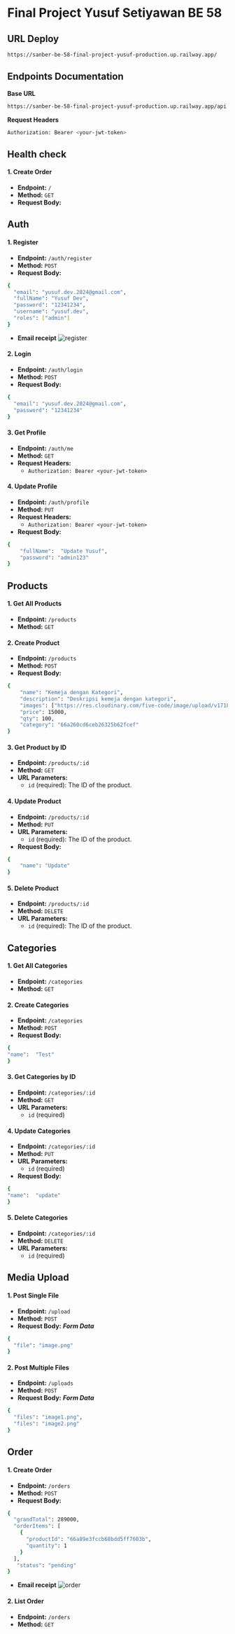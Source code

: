# Final Project Yusuf Setiyawan BE 58

## URL Deploy

```bash
https://sanber-be-58-final-project-yusuf-production.up.railway.app/
```

## Endpoints Documentation

**Base URL**

```bash
https://sanber-be-58-final-project-yusuf-production.up.railway.app/api
```

**Request Headers**

```bash
Authorization: Bearer <your-jwt-token>
```

## Health check

#### 1. **Create Order**

- **Endpoint:** `/`
- **Method:** `GET`
- **Request Body:**

## Auth

#### 1. **Register**

- **Endpoint:** `/auth/register`
- **Method:** `POST`
- **Request Body:**

```bash
{
  "email": "yusuf.dev.2024@gmail.com",
  "fullName": "Yusuf Dev",
  "password": "12341234",
  "username": "yusuf.dev",
  "roles": ["admin"]
}
```

- **Email receipt**
  ![register](public/images/register.png)

#### 2. **Login**

- **Endpoint:** `/auth/login`
- **Method:** `POST`
- **Request Body:**

```bash
{
  "email": "yusuf.dev.2024@gmail.com",
  "password": "12341234"
}
```

#### 3. **Get Profile**

- **Endpoint:** `/auth/me`
- **Method:** `GET`
- **Request Headers:**
  - `Authorization: Bearer <your-jwt-token>`

#### 4. **Update Profile**

- **Endpoint:** `/auth/profile`
- **Method:** `PUT`
- **Request Headers:**
  - `Authorization: Bearer <your-jwt-token>`
- **Request Body:**

```bash
{
    "fullName":  "Update Yusuf",
    "password": "admin123"
}
```

## Products

#### 1. **Get All Products**

- **Endpoint:** `/products`
- **Method:** `GET`

#### 2. **Create Product**

- **Endpoint:** `/products`
- **Method:** `POST`
- **Request Body:**

```bash
{
    "name": "Kemeja dengan Kategori",
    "description": "Deskripsi kemeja dengan kategori",
    "images": ["https://res.cloudinary.com/five-code/image/upload/v1718805645/fxuurm45mt5talry7a29.png", "sepatu2.jpg", "sepatu3.jpg"],
    "price": 15000,
    "qty": 100,
    "category": "66a260cd6ceb26325b62fcef"
}
```

#### 3. **Get Product by ID**

- **Endpoint:** `/products/:id`
- **Method:** `GET`
- **URL Parameters:**
  - `id` (required): The ID of the product.

#### 4. **Update Product**

- **Endpoint:** `/products/:id`
- **Method:** `PUT`
- **URL Parameters:**
  - `id` (required): The ID of the product.
- **Request Body:**

```bash
{
    "name": "Update"
}
```

#### 5. **Delete Product**

- **Endpoint:** `/products/:id`
- **Method:** `DELETE`
- **URL Parameters:**
  - `id` (required): The ID of the product.

## Categories

#### 1. **Get All Categories**

- **Endpoint:** `/categories`
- **Method:** `GET`

#### 2. **Create Categories**

- **Endpoint:** `/categories`
- **Method:** `POST`
- **Request Body:**

```bash
{
"name":  "Test"
}
```

#### 3. **Get Categories by ID**

- **Endpoint:** `/categories/:id`
- **Method:** `GET`
- **URL Parameters:**
  - `id` (required)

#### 4. **Update Categories**

- **Endpoint:** `/categories/:id`
- **Method:** `PUT`
- **URL Parameters:**
  - `id` (required)
- **Request Body:**

```bash
{
"name":  "update"
}
```

#### 5. **Delete Categories**

- **Endpoint:** `/categories/:id`
- **Method:** `DELETE`
- **URL Parameters:**
  - `id` (required)

## Media Upload

#### 1. **Post Single File**

- **Endpoint:** `/upload`
- **Method:** `POST`
- **Request Body:**
  **_Form Data_**

```bash
{
  "file": "image.png"
}
```

#### 2. **Post Multiple Files**

- **Endpoint:** `/uploads`
- **Method:** `POST`
- **Request Body:**
  **_Form Data_**

```bash
{
  "files": "image1.png",
  "files": "image2.png"
}
```

## Order

#### 1. **Create Order**

- **Endpoint:** `/orders`
- **Method:** `POST`
- **Request Body:**

```bash
{
  "grandTotal": 289000,
  "orderItems": [
    {
      "productId": "66a89e3fccb68bdd5ff7603b",
      "quantity": 1
    }
  ],
   "status": "pending"
}
```

- **Email receipt**
  ![order](public/images/order.png)

#### 2. **List Order**

- **Endpoint:** `/orders`
- **Method:** `GET`
